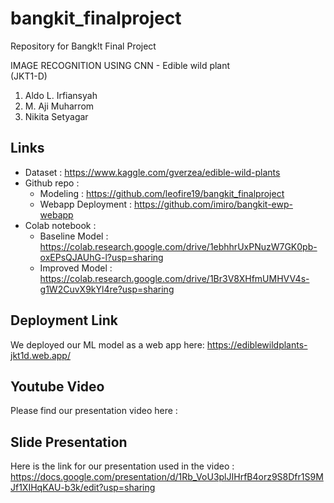 # bangkit_finalproject
Repository for Bangk!t Final Project    

IMAGE RECOGNITION USING CNN - Edible wild plant    
(JKT1-D)
1. Aldo L. Irfiansyah
2. M. Aji Muharrom 
3. Nikita Setyagar   


## Links
- Dataset : https://www.kaggle.com/gverzea/edible-wild-plants
- Github repo : 
   - Modeling : https://github.com/leofire19/bangkit_finalproject
   - Webapp Deployment : https://github.com/imiro/bangkit-ewp-webapp
- Colab notebook :   
   - Baseline Model : https://colab.research.google.com/drive/1ebhhrUxPNuzW7GK0pb-oxEPsQJAUhG-l?usp=sharing
   - Improved Model : https://colab.research.google.com/drive/1Br3V8XHfmUMHVV4s-g1W2CuvX9kYl4re?usp=sharing
   
## Deployment Link
We deployed our ML model as a web app here: https://ediblewildplants-jkt1d.web.app/

## Youtube Video 
Please find our presentation video here :

## Slide Presentation
Here is the link for our presentation used in the video : https://docs.google.com/presentation/d/1Rb_VoU3plJIHrfB4orz9S8Dfr1S9MJf1XIHqKAU-b3k/edit?usp=sharing


